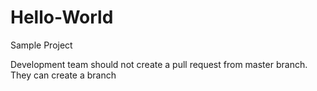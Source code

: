# Hello-World
Sample Project

Development team should not create a pull request from master branch. They can create a branch
